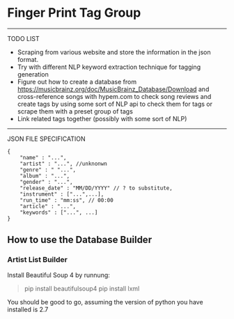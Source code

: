 # Finger Print Tag Group

---

TODO LIST

+ Scraping from various website and store the information in the json format.
+ Try with different NLP keyword extraction technique for tagging generation
+ Figure out how to create a database from https://musicbrainz.org/doc/MusicBrainz_Database/Download and cross-reference songs with hypem.com to check song reviews and create tags by using some sort of NLP api to check them for tags or scrape them with a preset group of tags
+ Link related tags together (possibly with some sort of NLP)

---

JSON FILE SPECIFICATION

```
{
	"name" : "...",
	"artist" : "...", //unknonwn
	"genre" : " "...",
	"album" : "...",
	"gender" : "...",
	"release_date" : "MM/DD/YYYY" // ? to substitute,
	"instrument" : ["...",...],
	"run_time" : "mm:ss", // 00:00
	"article" : "...",
	"keywords" : ["...", ...]
}
```


## How to use the Database Builder

### Artist List Builder
Install Beautiful Soup 4 by runnung:

>pip install beautifulsoup4
>pip install lxml

You should be good to go, assuming the version of python you have installed is 2.7